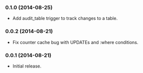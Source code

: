 ### 0.1.0 (2014-08-25)

*   Add audit_table trigger to track changes to a table.

### 0.0.2 (2014-08-21)

*   Fix counter cache bug with UPDATEs and :where conditions.

### 0.0.1 (2014-08-21)

*   Initial release.
